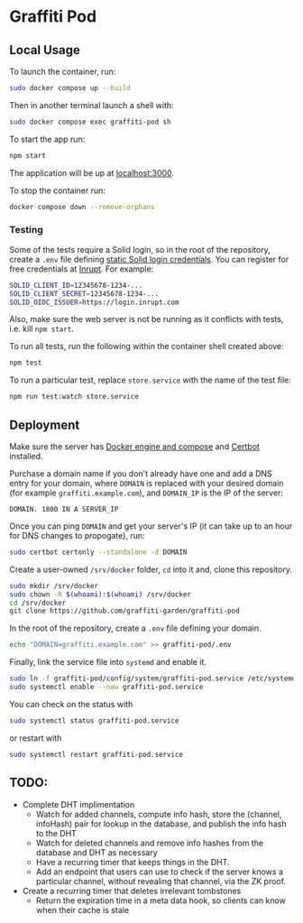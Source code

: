 # Graffiti Pod

## Local Usage

To launch the container, run:

```bash
sudo docker compose up --build
```

Then in another terminal launch a shell with:

```bash
sudo docker compose exec graffiti-pod sh
```

To start the app run:

```bash
npm start
```

The application will be up at [localhost:3000](http://localhost:3000).

To stop the container run:

```bash
docker compose down --remove-orphans
```

### Testing

Some of the tests require a Solid login, so in the root of the repository, create a `.env` file defining [static Solid login credentials](https://docs.inrupt.com/developer-tools/javascript/client-libraries/tutorial/authenticate-nodejs-script/#authenticate-with-statically-registered-client-credentials).
You can register for free credentials at [Inrupt](https://login.inrupt.com/registration.html). For example:

```bash
SOLID_CLIENT_ID=12345678-1234-...
SOLID_CLIENT_SECRET=12345678-1234-...
SOLID_OIDC_ISSUER=https://login.inrupt.com
```

Also, make sure the web server is not be running as it conflicts with tests, i.e. kill `npm start`.

To run all tests, run the following within the container shell created above:

```bash
npm test
```

To run a particular test, replace `store.service` with the name of the test file:

```bash
npm run test:watch store.service
```

## Deployment

Make sure the server has [Docker engine and compose](https://docs.docker.com/engine/install/#server) and [Certbot](https://certbot.eff.org/instructions) installed.

Purchase a domain name if you don't already have one and add a DNS entry for your domain, where `DOMAIN` is replaced with your desired domain (for example `graffiti.example.com`), and `DOMAIN_IP` is the IP of the server:

```
DOMAIN. 1800 IN A SERVER_IP
```

Once you can ping `DOMAIN` and get your server's IP (it can take up to an hour for DNS changes to propogate), run:

```bash
sudo certbot certonly --standalone -d DOMAIN
```

Create a user-owned `/srv/docker` folder, `cd` into it and, clone this repository.

```bash
sudo mkdir /srv/docker
sudo chown -R $(whoami):$(whoami) /srv/docker
cd /srv/docker
git clone https://github.com/graffiti-garden/graffiti-pod
```

In the root of the repository, create a `.env` file defining your domain.

```bash
echo "DOMAIN=graffiti.example.com" >> graffiti-pod/.env
```

Finally, link the service file into `systemd` and enable it.

```bash
sudo ln -f graffiti-pod/config/system/graffiti-pod.service /etc/systemd/system/
sudo systemctl enable --now graffiti-pod.service
```

You can check on the status with

```bash
sudo systemctl status graffiti-pod.service
```

or restart with

```bash
sudo systemctl restart graffiti-pod.service
```

## TODO:

- Complete DHT implimentation
  - Watch for added channels, compute info hash, store the (channel, infoHash) pair for lookup in the database, and publish the info hash to the DHT
  - Watch for deleted channels and remove info hashes from the database and DHT as necessary
  - Have a recurring timer that keeps things in the DHT.
  - Add an endpoint that users can use to check if the server knows a particular channel, without revealing that channel, via the ZK proof.
- Create a recurring timer that deletes irrelevant tombstones
  - Return the expiration time in a meta data hook, so clients can know when their cache is stale
